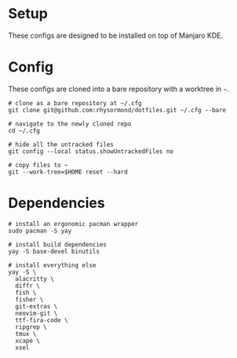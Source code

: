 # Setup

These configs are designed to be installed on top of Manjaro KDE.

# Config

These configs are cloned into a bare repository with a worktree in `~`.

```fish
# clone as a bare repository at ~/.cfg
git clone git@github.com:rhysormond/dotfiles.git ~/.cfg --bare

# navigate to the newly cloned repo
cd ~/.cfg

# hide all the untracked files
git config --local status.showUntrackedFiles no

# copy files to ~
git --work-tree=$HOME reset --hard
```

# Dependencies

```fish
# install an ergonomic pacman wrapper
sudo pacman -S yay

# install build dependencies
yay -S base-devel binutils

# install everything else
yay -S \
  alacritty \
  diffr \
  fish \
  fisher \
  git-extras \
  neovim-git \
  ttf-fira-code \
  ripgrep \
  tmux \
  xcape \
  xsel
```

